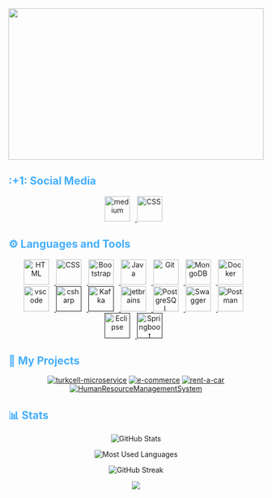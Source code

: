 <a>
	<img src="https://github-banner.vercel.app/api/social/?heading=Welcome+to+my+Github&subheading=<p>Hi%2C+I%27m+Dilara.</p>%0AI+am+a+backend+software+developer.+I+love+to+learn+and+I+am+happy+when+I+learn.+I%27m+developing+basic+springboot+projects+with+Java.&social=%7B%7D&alignItems=center&headingStyles=%7B%22fontSize%22%3A45%2C%22textAlign%22%3A%22start%22%2C%22color%22%3A%22%22%2C%22thirdDim%22%3Afalse%2C%22lineHeight%22%3A%22%22%2C%22fontWeight%22%3A%22700%22%7D&subheadingStyles=%7B%22fontSize%22%3A15%2C%22textAlign%22%3A%22center%22%2C%22color%22%3A%22%22%2C%22thirdDim%22%3Afalse%2C%22lineHeight%22%3A%22%22%2C%22fontWeight%22%3A%22500%22%7D&socialStyles=%7B%22fontSize%22%3A14%2C%22color%22%3A%22%22%2C%22iconColor%22%3A%22%22%2C%22lineHeight%22%3A%221%22%2C%22fontWeight%22%3A%22500%22%7D&background=%7B%22color%22%3A%22%22%2C%22image%22%3A%22%22%2C%22size%22%3A%22contain%22%2C%22repeat%22%3A%22no-repeat%22%2C%22position%22%3A%22center%22%7D&border=%7B%22size%22%3A0%2C%22color%22%3A%22%22%2C%22radius%22%3A8%7D&avatarStyles=%7B%22height%22%3A320%2C%22width%22%3A250%2C%22reverse%22%3Afalse%2C%22name%22%3A%22%22%2C%22hide%22%3Afalse%7D&gradient=true" width="100%" height="300" />
</a>

</p>
<h2 style="color: #44AEFB">:+1: Social Media</h2>
<div align="center">
  <a href="https://medium.com/@dilarabedir" target="_blank" rel="noreferrer">
      <img  alt="medium" height="50px" style="padding-right:10px;" src="https://www.svgrepo.com/show/394277/medium.svg"/>
  </a>
  <a href="https://www.linkedin.com/in/dilarabedir/" target="_blank" rel="noreferrer">
      <img  alt="CSS" height="50px" style="padding-right:10px;" src="https://www.svgrepo.com/show/448234/linkedin.svg"/>
  </a>
</div>

<h2 style="color: #44AEFB">⚙️ Languages and Tools</h2>

<div align="center">
  <a href="https://developer.mozilla.org/en-US/docs/Web/HTML" target="_blank" rel="noreferrer">
      <img  alt="HTML" height="50px" style="padding-right:10px;" src="https://cdn.jsdelivr.net/gh/devicons/devicon/icons/html5/html5-original.svg"/>
  </a>
  <a href="https://developer.mozilla.org/en-US/docs/Web/CSS" target="_blank" rel="noreferrer">
      <img  alt="CSS" height="50px" style="padding-right:10px;" src="https://cdn.jsdelivr.net/gh/devicons/devicon/icons/css3/css3-original.svg"/>
  </a>
  <a href="https://getbootstrap.com/" target="_blank" rel="noreferrer">
      <img  alt="Bootstrap" height="50px" style="padding-right:10px;" src="https://cdn.jsdelivr.net/gh/devicons/devicon/icons/bootstrap/bootstrap-original.svg"/>
  </a>
  <a href="https://www.java.com/en/" target="_blank" rel="noreferrer">
      <img  alt="Java" height="50px" style="padding-right:10px;" src="https://cdn.jsdelivr.net/gh/devicons/devicon/icons/java/java-original.svg"/>
  </a>    
  <a href="https://git-scm.com/" target="_blank" rel="noreferrer">
      <img  alt="Git" height="50px" style="padding-right:10px;" src="https://cdn.jsdelivr.net/gh/devicons/devicon/icons/git/git-original.svg"/>
  </a>
  <a href="https://www.mongodb.com/" target="_blank" rel="noreferrer">
      <img  alt="MongoDB" height="50px" style="padding-right:10px;" src="https://cdn.jsdelivr.net/gh/devicons/devicon/icons/mongodb/mongodb-original.svg"/>
  </a>
  <a href="https://www.docker.com/" target="_blank" rel="noreferrer">
      <img  alt="Docker" height="50px" style="padding-right:10px;" src="https://cdn.jsdelivr.net/gh/devicons/devicon/icons/docker/docker-plain-wordmark.svg"/>
  </a>
  <a href="https://code.visualstudio.com/" target="_blank" rel="noreferrer">
      <img  alt="vscode" height="50px" style="padding-right:10px;"src="https://cdn.jsdelivr.net/gh/devicons/devicon/icons/vscode/vscode-original.svg"/>
  </a>
  <a href="" target="_blank" rel="noreferrer">
      <img  alt="csharp" height="50px" style="padding-right:10px;" src="https://cdn.jsdelivr.net/gh/devicons/devicon/icons/csharp/csharp-original.svg" />
  </a>
  <a href="" target="_blank" rel="noreferrer">
       <img alt="Kafka" height="50px" style="padding-right:10px;" src="https://cdn.jsdelivr.net/gh/devicons/devicon/icons/apachekafka/apachekafka-original-wordmark.svg" />
  </a>
  <a href="https://www.jetbrains.com/" target="_blank" rel="noreferrer">
       <img alt="jetbrains" height="50px" style="padding-right:10px;" src="https://cdn.jsdelivr.net/gh/devicons/devicon/icons/jetbrains/jetbrains-original.svg" />
  </a>
  <a href="https://www.postgresql.org/" target="_blank" rel="noreferrer">
       <img alt="PostgreSQL" height="50px" style="padding-right:10px;" src="https://cdn.jsdelivr.net/gh/devicons/devicon/icons/postgresql/postgresql-original-wordmark.svg" />
  </a>
  <a href="https://www.swagger.io/" target="_blank" rel="noreferrer">
       <img alt="Swagger" height="50px" style="padding-right:10px;" src="https://www.svgrepo.com/show/374111/swagger.svg" />
  </a>
  </a>
  <a href="https://www.postman.com/" target="_blank" rel="noreferrer">
       <img alt="Postman" height="50px" style="padding-right:10px;" src="https://www.svgrepo.com/show/354202/postman-icon.svg" />
  </a>
  <a href="" target="_blank" rel="noreferrer">
       <img alt="Eclipse" height="50px" style="padding-right:10px;" src="https://www.svgrepo.com/show/353685/eclipse-icon.svg" />
  </a>
  <a href="" target="_blank" rel="noreferrer">
       <img alt="Springboot" height="50px" style="padding-right:10px;" src="https://www.svgrepo.com/show/354380/spring-icon.svg" />
  </a>
</div>
<h2 style="color: #44AEFB">📘  My Projects</h2>
<p align="center">
 <a href="https://github.com/dilarabedirr/turkcell-microservice"><img src="https://github-readme-stats.vercel.app/api/pin?username=dilarabedirr&repo=turkcell-microservice&theme=react&bg_color=1F222E&title_color=F85D7F&hide_border=true&icon_color=F8D866&show_icons=false&show_description=false" alt="turkcell-microservice"></a>
 <a href="https://github.com/dilarabedirr/e-commerce"><img src="https://github-readme-stats.vercel.app/api/pin?username=dilarabedirr&repo=e-commerce&theme=react&bg_color=1F222E&title_color=F85D7F&hide_border=true&icon_color=F8D866&show_icons=false&show_description=false" alt="e-commerce"></a>
<a href="https://github.com/dilarabedirr/rent-a-car"><img src="https://github-readme-stats.vercel.app/api/pin?username=dilarabedirr&repo=rent-a-car&theme=react&bg_color=1F222E&title_color=F85D7F&hide_border=true&icon_color=F8D866&show_icons=false&show_description=false" alt="rent-a-car"></a>
<a href="https://github.com/dilarabedirr/HumanResourceManagementSystem"><img src="https://github-readme-stats.vercel.app/api/pin?username=dilarabedirr&repo=HumanResourceManagementSystem&theme=react&bg_color=1F222E&title_color=F85D7F&hide_border=true&icon_color=F8D866&show_icons=false&show_description=false" alt="HumanResourceManagementSystem"></a>
  </p>
  
<h2 style="color: #44AEFB">📊 Stats</h2>

<div align="center">
	
![GitHub Stats](https://github-readme-stats.vercel.app/api?username=dilarabedirr&hide=stars&count_private=true&show_icons=true&theme=algolia&border_radius=20)

![Most Used Languages](https://github-readme-stats.vercel.app/api/top-langs/?username=dilarabedirr&layout=compact&show_icons=true&theme=algolia&border_radius=20)
	
![GitHub Streak](https://streak-stats.demolab.com?user=dilarabedirr&count_private=true&theme=algolia&border_radius=20)

<p align="center"> 
  <img src="https://komarev.com/ghpvc/?username=dilarabedirr&style=for-the-badge" />
</p>

</div>
